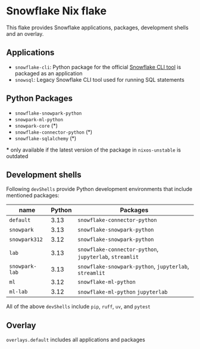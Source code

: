 # Snowflake Nix flake

This flake provides Snowflake applications, packages, development shells and an overlay.

## Applications

- `snowflake-cli`: Python package for the official [Snowflake CLI tool](https://pypi.org/project/snowflake-cli/) is packaged as an application
- `snowsql`: Legacy Snowflake CLI tool used for running SQL statements

## Python Packages

- `snowflake-snowpark-python`
- `snowpark-ml-python`
- `snowpark-core` (\*)
- `snowflake-connector-python` (\*)
- `snowflake-sqlalchemy` (\*)

**\*** only available if the latest version of the package in `nixos-unstable` is outdated

## Development shells

Following `devShells` provide Python development environments that include mentioned packages:

name           | Python | Packages
---------------|--------|--------------------------------------------------------
`default`      | 3.13   | `snowflake-connector-python`
`snowpark`     | 3.13   | `snowflake-snowpark-python`
`snowpark312`  | 3.12   | `snowflake-snowpark-python`
`lab`          | 3.13   | `snowflake-connector-python`, `jupyterlab`, `streamlit`
`snowpark-lab` | 3.13   | `snowflake-snowpark-python`, `jupyterlab`, `streamlit`
`ml`           | 3.12   | `snowflake-ml-python`
`ml-lab`       | 3.12   | `snowflake-ml-python` `jupyterlab`

All of the above `devShells` include `pip`, `ruff`, `uv`, and `pytest`

## Overlay

`overlays.default` includes all applications and packages
